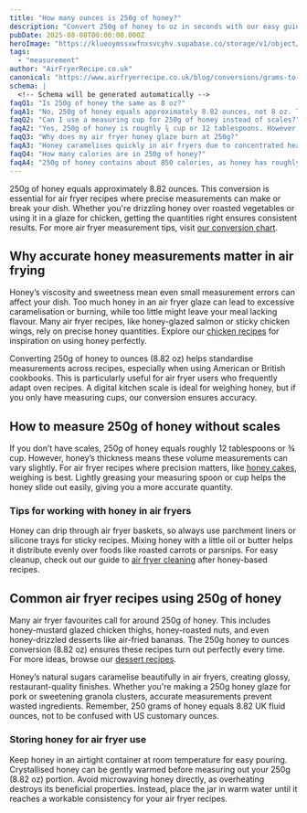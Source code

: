 ```yaml
---
title: "How many ounces is 250g of honey?"
description: "Convert 250g of honey to oz in seconds with our easy guide—perfect for air fryer recipes and precise baking measurements."
pubDate: 2025-08-08T00:00:00.000Z
heroImage: "https://klueoymssxwfnxsvcyhv.supabase.co/storage/v1/object/public/Shmucket/how-many-ounces-is-250g-of-honey.webp"
tags:
  - "measurement"
author: "AirFryerRecipe.co.uk"
canonical: "https://www.airfryerrecipe.co.uk/blog/conversions/grams-to-ounces/how-many-ounces-is-250g-of-honey"
schema: |
  <!-- Schema will be generated automatically -->
faqQ1: "Is 250g of honey the same as 8 oz?"
faqA1: "No, 250g of honey equals approximately 8.82 ounces, not 8 oz. The slight difference matters in recipes where honey’s sweetness and moisture content are crucial, especially in air fryer cooking where precise measurements prevent burning or uneven cooking."
faqQ2: "Can I use a measuring cup for 250g of honey instead of scales?"
faqA2: "Yes, 250g of honey is roughly ¾ cup or 12 tablespoons. However, honey’s sticky consistency means volume measurements can vary slightly. For air fryer recipes requiring precision, like glazes or baked goods, weighing with scales is more reliable."
faqQ3: "Why does my air fryer honey glaze burn at 250g?"
faqA3: "Honey caramelises quickly in air fryers due to concentrated heat. If your 250g (8.82 oz) honey glaze burns, try reducing the temperature by 10°C or brushing it on during the last few minutes of cooking. Mixing honey with oil or water can also help prevent burning."
faqQ4: "How many calories are in 250g of honey?"
faqA4: "250g of honey contains about 850 calories, as honey has roughly 3.4 calories per gram. While delicious in air fryer recipes, moderation is key. Consider splitting your 250g (8.82 oz) portion across multiple servings for balanced meals."
---
```

<p>250g of honey equals approximately 8.82 ounces. This conversion is essential for air fryer recipes where precise measurements can make or break your dish. Whether you're drizzling honey over roasted vegetables or using it in a glaze for chicken, getting the quantities right ensures consistent results. For more air fryer measurement tips, visit <a href=https://www.airfryerrecipe.co.uk/air-fryer-conversion-chart>our conversion chart</a>.</p>

<h2>Why accurate honey measurements matter in air frying</h2>
<p>Honey’s viscosity and sweetness mean even small measurement errors can affect your dish. Too much honey in an air fryer glaze can lead to excessive caramelisation or burning, while too little might leave your meal lacking flavour. Many air fryer recipes, like honey-glazed salmon or sticky chicken wings, rely on precise honey quantities. Explore our <a href=https://www.airfryerrecipe.co.uk/recipe-category/chicken>chicken recipes</a> for inspiration on using honey perfectly.</p>

<p>Converting 250g of honey to ounces (8.82 oz) helps standardise measurements across recipes, especially when using American or British cookbooks. This is particularly useful for air fryer users who frequently adapt oven recipes. A digital kitchen scale is ideal for weighing honey, but if you only have measuring cups, our conversion ensures accuracy.</p>

<h2>How to measure 250g of honey without scales</h2>
<p>If you don’t have scales, 250g of honey equals roughly 12 tablespoons or ¾ cup. However, honey’s thickness means these volume measurements can vary slightly. For air fryer recipes where precision matters, like <a href=https://www.airfryerrecipe.co.uk/recipes>honey cakes</a>, weighing is best. Lightly greasing your measuring spoon or cup helps the honey slide out easily, giving you a more accurate quantity.</p>

<h3>Tips for working with honey in air fryers</h3>
<p>Honey can drip through air fryer baskets, so always use parchment liners or silicone trays for sticky recipes. Mixing honey with a little oil or butter helps it distribute evenly over foods like roasted carrots or parsnips. For easy cleanup, check out our guide to <a href=https://www.airfryerrecipe.co.uk/air-fryer-cleaner>air fryer cleaning</a> after honey-based recipes.</p>

<h2>Common air fryer recipes using 250g of honey</h2>
<p>Many air fryer favourites call for around 250g of honey. This includes honey-mustard glazed chicken thighs, honey-roasted nuts, and even honey-drizzled desserts like air-fried bananas. The 250g honey to ounces conversion (8.82 oz) ensures these recipes turn out perfectly every time. For more ideas, browse our <a href=https://www.airfryerrecipe.co.uk/recipe-category/dessert>dessert recipes</a>.</p>

<p>Honey’s natural sugars caramelise beautifully in air fryers, creating glossy, restaurant-quality finishes. Whether you're making a 250g honey glaze for pork or sweetening granola clusters, accurate measurements prevent wasted ingredients. Remember, 250 grams of honey equals 8.82 UK fluid ounces, not to be confused with US customary ounces.</p>

<h3>Storing honey for air fryer use</h3>
<p>Keep honey in an airtight container at room temperature for easy pouring. Crystallised honey can be gently warmed before measuring out your 250g (8.82 oz) portion. Avoid microwaving honey directly, as overheating destroys its beneficial properties. Instead, place the jar in warm water until it reaches a workable consistency for your air fryer recipes.</p>

